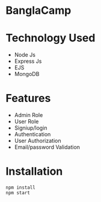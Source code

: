 # BanglaCamp
 
# Technology Used
- Node Js
- Express Js
- EJS
- MongoDB

# Features
- Admin Role
- User Role
- Signiup/login
- Authentication
- User Authorization
- Email/password Validation

# Installation
```
npm install
npm start
```
